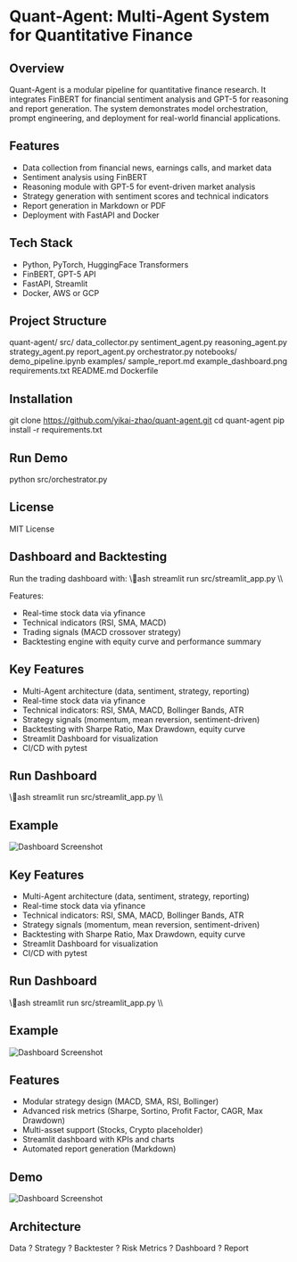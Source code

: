 # Quant-Agent: Multi-Agent System for Quantitative Finance

## Overview
Quant-Agent is a modular pipeline for quantitative finance research. It integrates FinBERT for financial sentiment analysis and GPT-5 for reasoning and report generation. The system demonstrates model orchestration, prompt engineering, and deployment for real-world financial applications.

## Features
- Data collection from financial news, earnings calls, and market data
- Sentiment analysis using FinBERT
- Reasoning module with GPT-5 for event-driven market analysis
- Strategy generation with sentiment scores and technical indicators
- Report generation in Markdown or PDF
- Deployment with FastAPI and Docker

## Tech Stack
- Python, PyTorch, HuggingFace Transformers
- FinBERT, GPT-5 API
- FastAPI, Streamlit
- Docker, AWS or GCP

## Project Structure
quant-agent/
    src/
        data_collector.py
        sentiment_agent.py
        reasoning_agent.py
        strategy_agent.py
        report_agent.py
        orchestrator.py
    notebooks/
        demo_pipeline.ipynb
    examples/
        sample_report.md
        example_dashboard.png
    requirements.txt
    README.md
    Dockerfile

## Installation
git clone https://github.com/yikai-zhao/quant-agent.git
cd quant-agent
pip install -r requirements.txt

## Run Demo
python src/orchestrator.py

## License
MIT License

## Dashboard and Backtesting

Run the trading dashboard with:
\\\ash
streamlit run src/streamlit_app.py
\\\

Features:
- Real-time stock data via yfinance
- Technical indicators (RSI, SMA, MACD)
- Trading signals (MACD crossover strategy)
- Backtesting engine with equity curve and performance summary

## Key Features
- Multi-Agent architecture (data, sentiment, strategy, reporting)
- Real-time stock data via yfinance
- Technical indicators: RSI, SMA, MACD, Bollinger Bands, ATR
- Strategy signals (momentum, mean reversion, sentiment-driven)
- Backtesting with Sharpe Ratio, Max Drawdown, equity curve
- Streamlit Dashboard for visualization
- CI/CD with pytest

## Run Dashboard
\\\ash
streamlit run src/streamlit_app.py
\\\

## Example
![Dashboard Screenshot](example_dashboard.png)

## Key Features
- Multi-Agent architecture (data, sentiment, strategy, reporting)
- Real-time stock data via yfinance
- Technical indicators: RSI, SMA, MACD, Bollinger Bands, ATR
- Strategy signals (momentum, mean reversion, sentiment-driven)
- Backtesting with Sharpe Ratio, Max Drawdown, equity curve
- Streamlit Dashboard for visualization
- CI/CD with pytest

## Run Dashboard
\\\ash
streamlit run src/streamlit_app.py
\\\

## Example
![Dashboard Screenshot](example_dashboard.png)

## Features
- Modular strategy design (MACD, SMA, RSI, Bollinger)
- Advanced risk metrics (Sharpe, Sortino, Profit Factor, CAGR, Max Drawdown)
- Multi-asset support (Stocks, Crypto placeholder)
- Streamlit dashboard with KPIs and charts
- Automated report generation (Markdown)

## Demo
![Dashboard Screenshot](example_dashboard.png)

## Architecture
Data ? Strategy ? Backtester ? Risk Metrics ? Dashboard ? Report
